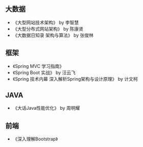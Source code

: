 ## 大数据

* 《大型网站技术架构》 by 李智慧
* 《大型分布式网站架构》 by 陈康贤
* 《大数据日知录 架构与算法》 by 张俊林

## 框架

* 《Spring MVC 学习指南》 
* 《Spring Boot 实战》 by 汪云飞
* 《Spring 技术内幕 深入解析Spring架构与设计原理》 by 计文柯

## JAVA
* 《大话Java性能优化》 by 周明耀 

## 前端
* 《深入理解Bootstrap》
